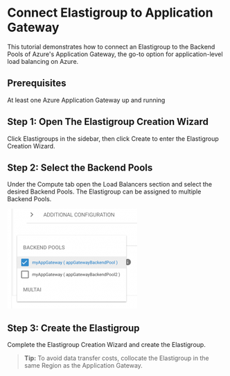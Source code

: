 # Connect Elastigroup to Application Gateway

This tutorial demonstrates how to connect an Elastigroup to the Backend Pools of Azure's Application Gateway, the go-to option for application-level load balancing on Azure.

## Prerequisites

At least one Azure Application Gateway up and running

## Step 1: Open The Elastigroup Creation Wizard

Click Elastigroups in the sidebar, then click Create to enter the Elastigroup Creation Wizard.

## Step 2: Select the Backend Pools

Under the Compute tab open the Load Balancers section and select the desired Backend Pools. The Elastigroup can be assigned to multiple Backend Pools.

<img src="/elastigroup/_media/create-elastigroup-eks-cluster_1.png" />

## Step 3: Create the Elastigroup

Complete the Elastigroup Creation Wizard and create the Elastigroup.

> **Tip:** To avoid data transfer costs, collocate the Elastigroup in the same Region as the Application Gateway.
